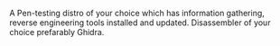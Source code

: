 A Pen-testing distro of your choice which has information gathering, reverse engineering tools installed and updated. Disassembler of your choice prefarably Ghidra. 
